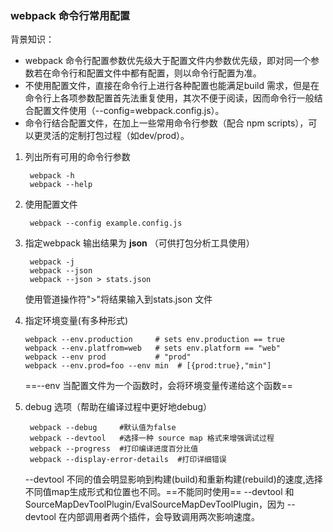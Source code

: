### webpack 命令行常用配置

背景知识：

- webpack 命令行配置参数优先级大于配置文件内参数优先级，即对同一个参数若在命令行和配置文件中都有配置，则以命令行配置为准。
- 不使用配置文件，直接在命令行上进行各种配置也能满足build 需求，但是在命令行上各项参数配置首先法重复使用，其次不便于阅读，因而命令行一般结合配置文件使用（--config=webpack.config.js）。
- 命令行结合配置文件，在加上一些常用命令行参数（配合 npm scripts），可以更灵活的定制打包过程（如dev/prod）。


1. 列出所有可用的命令行参数
   
        webpack -h
        webpack --help

2. 使用配置文件

        webpack --config example.config.js
    
3. 指定webpack 输出结果为 **json** （可供打包分析工具使用）

        webpack -j
        webpack --json
        webpack --json > stats.json
    使用管道操作符">"将结果输入到stats.json 文件

4. 指定环境变量(有多种形式)

       webpack --env.production     # sets env.production == true
       webpack --env.platfrom=web   # sets env.platform == "web"
       webpack --env prod           # "prod"
       webpack --env.prod=foo --env min  # [{prod:true},"min"]

    ==--env 当配置文件为一个函数时，会将环境变量传递给这个函数==

5. debug 选项（帮助在编译过程中更好地debug）

        webpack --debug     #默认值为false
        webpack --devtool   #选择一种 source map 格式来增强调试过程
        webpack --progress  #打印编译进度百分比值
        webpack --display-error-details  #打印详细错误

    --devtool 不同的值会明显影响到构建(build)和重新构建(rebuild)的速度,选择不同值map生成形式和位置也不同。==不能同时使用== --devtool 和 SourceMapDevToolPlugin/EvalSourceMapDevToolPlugin，因为 --devtool 在内部调用者两个插件，会导致调用两次影响速度。







